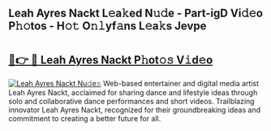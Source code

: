## Leah Ayres Nackt L𝚎a𝚔ed N𝚞𝚍e - Part-igD Vi𝚍𝚎o P𝚑𝚘tos - H𝚘𝚝 O𝚗𝚕yf𝚊ns L𝚎a𝚔s Jevpe

# <h2><a href="http://kfd1dz.oniu.top/?m=Leah+Ayres+Nackt">🔗👉 🔴 Leah Ayres Nackt P𝚑ot𝚘𝚜 V𝚒d𝚎o</a></h2>

[![Leah Ayres Nackt Nu𝚍e𝚜](https://i.imgur.com/0qMVB7G.gif)](http://kfd1dz.oniu.top/?m=Leah+Ayres+Nackt)
Web-based entertainer and digital media artist Leah Ayres Nackt, acclaimed for sharing dance and lifestyle ideas through solo and collaborative dance performances and short videos. Trailblazing innovator Leah Ayres Nackt, recognized for their groundbreaking ideas and commitment to creating a better future for all.  
